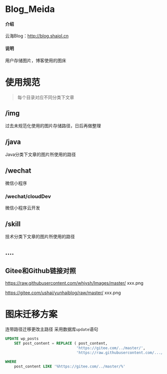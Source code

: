 # Blog_Meida

#### 介绍


云海Blog：http://blog.shaiol.cn



#### 说明

用户存储图片，博客使用的图床

# 使用规范
> 每个目录对应不同分类下文章
## /img
过去未规范化使用的图片存储路径，日后再做整理

## /java
Java分类下文章的图片所使用的路径

## /wechat
微信小程序

### /wechat/cloudDev
微信小程序云开发

## /skill
技术分类下文章的图片所使用的路径

## ....

## Gitee和Github链接对照
https://raw.githubusercontent.com/whjysh/Images/master/   xxx.png

https://gitee.com/ushai/yunhaiblog/raw/master/            xxx.png


# 图床迁移方案
连带路径迁移更改主路径
采用数据库`update`语句

```sql
UPDATE wp_posts 
	SET post_content = REPLACE ( post_content, 
                                'https://gitee.com/../master/', 
                                'https://raw.githubusercontent.com/.../master/' ) 

WHERE
	post_content LIKE '%https://gitee.com/../master/%'
```
